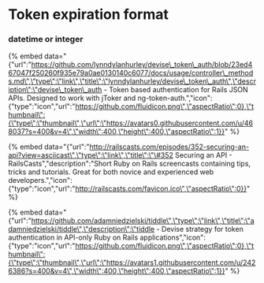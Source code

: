 # Token expiration format

### datetime or integer

{% embed data="{\"url\":\"https://github.com/lynndylanhurley/devise\_token\_auth/blob/23ed467047f250260f935e79a0ae0130140c6077/docs/usage/controller\_methods.md\",\"type\":\"link\",\"title\":\"lynndylanhurley/devise\_token\_auth\",\"description\":\"devise\_token\_auth - Token based authentication for Rails JSON APIs. Designed to work with jToker and ng-token-auth.\",\"icon\":{\"type\":\"icon\",\"url\":\"https://github.com/fluidicon.png\",\"aspectRatio\":0},\"thumbnail\":{\"type\":\"thumbnail\",\"url\":\"https://avatars0.githubusercontent.com/u/468037?s=400&v=4\",\"width\":400,\"height\":400,\"aspectRatio\":1}}" %}

{% embed data="{\"url\":\"http://railscasts.com/episodes/352-securing-an-api?view=asciicast\",\"type\":\"link\",\"title\":\"\#352 Securing an API - RailsCasts\",\"description\":\"Short Ruby on Rails screencasts containing tips, tricks and tutorials. Great for both novice and experienced web developers.\",\"icon\":{\"type\":\"icon\",\"url\":\"http://railscasts.com/favicon.ico\",\"aspectRatio\":0}}" %}

{% embed data="{\"url\":\"https://github.com/adamniedzielski/tiddle\",\"type\":\"link\",\"title\":\"adamniedzielski/tiddle\",\"description\":\"tiddle - Devise strategy for token authentication in API-only Ruby on Rails applications\",\"icon\":{\"type\":\"icon\",\"url\":\"https://github.com/fluidicon.png\",\"aspectRatio\":0},\"thumbnail\":{\"type\":\"thumbnail\",\"url\":\"https://avatars1.githubusercontent.com/u/2426386?s=400&v=4\",\"width\":400,\"height\":400,\"aspectRatio\":1}}" %}

